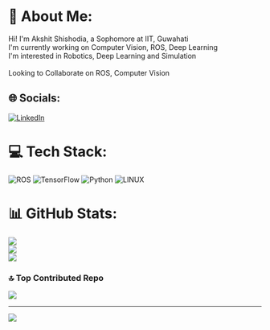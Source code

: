 # 💫 About Me:
Hi! I'm Akshit Shishodia, a Sophomore at IIT, Guwahati<br>I'm currently working on Computer Vision, ROS, Deep Learning<br>I'm interested in Robotics, Deep Learning and Simulation<br><br>Looking to Collaborate on ROS, Computer Vision


## 🌐 Socials:
[![LinkedIn](https://img.shields.io/badge/LinkedIn-%230077B5.svg?logo=linkedin&logoColor=white)](https://www.linkedin.com/in/akshit-shishodia-631aab23a/)

# 💻 Tech Stack:
![ROS](https://img.shields.io/badge/ros-%230A0FF9.svg?style=flat&logo=ros&logoColor=white) ![TensorFlow](https://img.shields.io/badge/TensorFlow-%23FF6F00.svg?style=flat&logo=TensorFlow&logoColor=white) ![Python](https://img.shields.io/badge/python-3670A0?style=flat&logo=python&logoColor=ffdd54) ![LINUX](https://img.shields.io/badge/Linux-FCC624?style=flat&logo=linux&logoColor=black)
# 📊 GitHub Stats:
![](https://github-readme-stats.vercel.app/api?username=Akshit0601&theme=dark&hide_border=false&include_all_commits=true&count_private=true)<br/>
![](https://github-readme-streak-stats.herokuapp.com/?user=Akshit0601&theme=dark&hide_border=false)<br/>
![](https://github-readme-stats.vercel.app/api/top-langs/?username=Akshit0601&theme=dark&hide_border=false&include_all_commits=true&count_private=true&layout=compact)

### 🔝 Top Contributed Repo
![](https://github-contributor-stats.vercel.app/api?username=Akshit0601&limit=5&theme=dark&combine_all_yearly_contributions=true)


---
[![](https://visitcount.itsvg.in/api?id=Akshit0601&icon=0&color=0)](https://visitcount.itsvg.in)

<!-- Proudly created with GPRM ( https://gprm.itsvg.in ) -->
